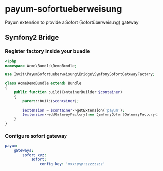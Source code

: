 # payum-sofortueberweisung
Payum extension to provide a Sofort (Sofortüberweisung) gateway

## Symfony2 Bridge
### Register factory inside your bundle

```php
<?php
namespace Acme\Bundle\DemoBundle;

use Invit\PayumSofortueberweisung\Bridge\SymfonySofortGatewayFactory;

class AcmeDemoBundle extends Bundle
{
    public function build(ContainerBuilder $container)
    {
        parent::build($container);
        
        $extension = $container->getExtension('payum');
        $extension->addGatewayFactory(new SymfonySofortGatewayFactory());
    }
}

```
### Configure sofort gateway

```yaml
payum:
    gateways:
        sofort_xyz:
            sofort:
                config_key: 'xxx:yyy:zzzzzzzz'
```

